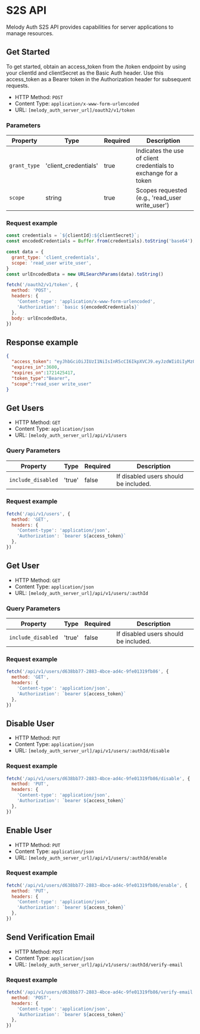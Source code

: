 # S2S API

Melody Auth S2S API provides capabilities for server applications to manage resources.

## Get Started
To get started, obtain an access_token from the /token endpoint by using your clientId and clientSecret as the Basic Auth header. Use this access_token as a Bearer token in the Authorization header for subsequent requests.

- HTTP Method: `POST`
- Content Type: `application/x-www-form-urlencoded`
- URL: `[melody_auth_server_url]/oauth2/v1/token`

### Parameters

| Property | Type | Required | Description |
| -------- | ---- | -------- | ----------- |
| ``grant_type`` | 'client_credentials' | true | Indicates the use of client credentials to exchange for a token |
| ``scope`` | string | true | Scopes requested (e.g., 'read_user write_user') |


### Request example

``` js
const credentials = `${clientId}:${clientSecret}`;
const encodedCredentials = Buffer.from(credentials).toString('base64');

const data = {
  grant_type: 'client_credentials',
  scope: 'read_user write_user',
}
const urlEncodedData = new URLSearchParams(data).toString()

fetch('/oauth2/v1/token', {
  method: 'POST',
  headers: {
    'Content-type': 'application/x-www-form-urlencoded',
    'Authorization': `basic ${encodedCredentials}`
  },
  body: urlEncodedData,
})
```


## Response example

``` JSON
{
  "access_token": "eyJhbGciOiJIUzI1NiIsInR5cCI6IkpXVCJ9.eyJzdWIiOiIyMzQ1NiIsInNjb3BlIjoicmVhZF91c2VyIHdyaXRlX3VzZXIiLCJpYXQiOjE3MjE0MjE4MTcsImV4cCI6MTcyMTQyNTQxN30.blhriLgm67tkL89tVLdeNN5nl4EUssy6FIfp4kTOlqM",
  "expires_in":3600,
  "expires_on":1721425417,
  "token_type":"Bearer",
  "scope":"read_user write_user"
}
```

## Get Users

- HTTP Method: `GET`
- Content Type: `application/json`
- URL: `[melody_auth_server_url]/api/v1/users`

### Query Parameters

| Property | Type | Required | Description |
| -------- | ---- | -------- | ----------- |
| ``include_disabled`` | 'true' | false | If disabled users should be included. |

### Request example

``` js
fetch('/api/v1/users', {
  method: 'GET',
  headers: {
    'Content-type': 'application/json',
    'Authorization': `bearer ${access_token}`
  },
})
```

## Get User

- HTTP Method: `GET`
- Content Type: `application/json`
- URL: `[melody_auth_server_url]/api/v1/users/:authId`

### Query Parameters

| Property | Type | Required | Description |
| -------- | ---- | -------- | ----------- |
| ``include_disabled`` | 'true' | false | If disabled users should be included. |

### Request example

``` js
fetch('/api/v1/users/d638bb77-2883-4bce-ad4c-9fe01319fb86', {
  method: 'GET',
  headers: {
    'Content-type': 'application/json',
    'Authorization': `bearer ${access_token}`
  },
})
```

## Disable User

- HTTP Method: `PUT`
- Content Type: `application/json`
- URL: `[melody_auth_server_url]/api/v1/users/:authId/disable`

### Request example

``` js
fetch('/api/v1/users/d638bb77-2883-4bce-ad4c-9fe01319fb86/disable', {
  method: 'PUT',
  headers: {
    'Content-type': 'application/json',
    'Authorization': `bearer ${access_token}`
  },
})
```

## Enable User

- HTTP Method: `PUT`
- Content Type: `application/json`
- URL: `[melody_auth_server_url]/api/v1/users/:authId/enable`

### Request example

``` js
fetch('/api/v1/users/d638bb77-2883-4bce-ad4c-9fe01319fb86/enable', {
  method: 'PUT',
  headers: {
    'Content-type': 'application/json',
    'Authorization': `bearer ${access_token}`
  },
})
```

## Send Verification Email

- HTTP Method: `POST`
- Content Type: `application/json`
- URL: `[melody_auth_server_url]/api/v1/users/:authId/verify-email`

### Request example

``` js
fetch('/api/v1/users/d638bb77-2883-4bce-ad4c-9fe01319fb86/verify-email', {
  method: 'POST',
  headers: {
    'Content-type': 'application/json',
    'Authorization': `bearer ${access_token}`
  },
})
```
